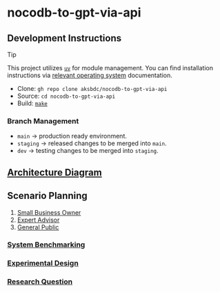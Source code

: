 # nocodb-to-gpt-via-api

## Development Instructions

> [!TIP]
> This project utilizes [`uv`](https://docs.astral.sh/uv/) for module management.
> You can find installation instructions via [relevant operating system](https://docs.astral.sh/uv/getting-started/installation/) documentation.

- Clone: `gh repo clone aksbdc/nocodb-to-gpt-via-api`
- Source: `cd nocodb-to-gpt-via-api`
- Build: [`make`](https://www.gnu.org/software/make/)

### Branch Management

- `main` → production ready environment.
- `staging` → released changes to be merged into `main`.
- `dev` → testing changes to be merged into `staging`.

## [Architecture Diagram](https://github.com/aksbdc/nocodb-to-gpt-via-api/wiki)

## Scenario Planning

1. [Small Business Owner](https://aksbdc.org/success-stories/)
1. [Expert Advisor](https://aksbdc.org/about/advisors/)
1. [General Public](https://alaska.gov/)

### [System Benchmarking](docs/NOTES.md)

### [Experimental Design](Makefile)

### [Research Question](docs/NOTES.md)
